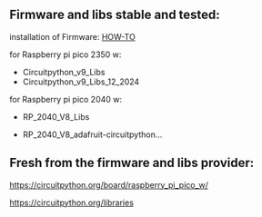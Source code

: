 ## Firmware and libs stable and tested:

installation of Firmware: [HOW-TO](https://learn.adafruit.com/welcome-to-circuitpython/installing-circuitpython)

for Raspberry pi pico 2350 w:

- Circuitpython_v9_Libs
- Circuitpython_v9_Libs_12_2024

for Raspberry pi pico 2040 w:

- RP_2040_V8_Libs

- RP_2040_V8_adafruit-circuitpython...

## Fresh from the firmware and libs provider:

https://circuitpython.org/board/raspberry_pi_pico_w/

https://circuitpython.org/libraries
